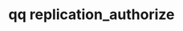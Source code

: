 ---
category: replication
command: replication_authorize
keywords: qq, qq_cli, replication_authorize
optional_options:
- alternate: []
  help: Unique identifier of the target replication relationship
  name: --id
  required: true
- alternate: []
  help: Allow the replication relationship to be authorized on a target directory
    containing existing data. Existing data in the target directory may be deleted
    or overwritten. If you wish to preserve this data, consider taking a snapshot
    before authorizing.
  name: --allow-non-empty-directory
  required: false
- alternate: []
  help: Allow the target directory to be created with inherited permissions if it
    does not already exist
  name: --allow-fs-path-create
  required: false
permalink: /qq-cli-command-guide/replication/replication_authorize.html
positional_options: []
sidebar: qq_cli_command_reference_sidebar
summary: This section explains how to use the <code>qq replication_authorize</code>
  command.
synopsis: Authorize the specified replication relationship, establishing this cluster
  as the target of replication.
title: qq replication_authorize
usage: qq replication_authorize [-h] --id ID [--allow-non-empty-directory] [--allow-fs-path-create]
zendesk_source: qq CLI Command Guide

---